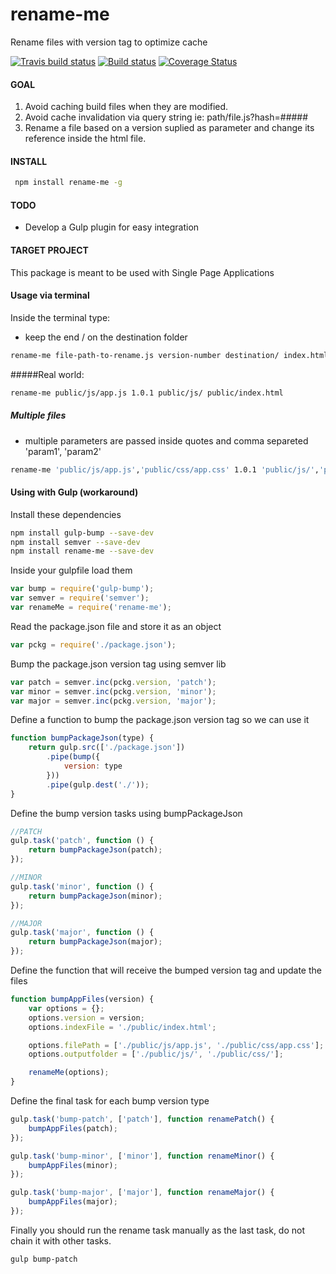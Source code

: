 # rename-me
Rename files with version tag to optimize cache

[![Travis build status](https://travis-ci.org/iondrimba/rename-me.svg?branch=master)](https://travis-ci.org/iondrimba/rename-me) 
[![Build status](https://ci.appveyor.com/api/projects/status/cy55s287bw86y3m1?svg=true)](https://ci.appveyor.com/project/iondrimba/rename-me)
[![Coverage Status](https://coveralls.io/repos/github/iondrimba/rename-me/badge.svg?branch=master)](https://coveralls.io/github/iondrimba/rename-me?branch=master)


#### GOAL

1. Avoid caching build files when they are modified.
2. Avoid cache invalidation via query string ie: path/file.js?hash=#####
3. Rename a file based on a version suplied as parameter and change its reference inside the html file.


#### INSTALL

```sh
 npm install rename-me -g
```

#### TODO

* Develop a Gulp plugin for easy integration

#### TARGET PROJECT
This package is meant to be used with Single Page Applications

#### Usage via terminal

Inside the terminal type:

* keep the end / on the destination folder

```sh
rename-me file-path-to-rename.js version-number destination/ index.html
```

#####Real world:

```sh
rename-me public/js/app.js 1.0.1 public/js/ public/index.html
```

##### Multiple files

* multiple parameters are passed inside quotes and comma separeted 'param1', 'param2'

```sh
rename-me 'public/js/app.js','public/css/app.css' 1.0.1 'public/js/','public/css/' public/index.html
```

#### Using with Gulp (workaround)

Install these dependencies
```sh
npm install gulp-bump --save-dev
npm install semver --save-dev
npm install rename-me --save-dev
```
Inside your gulpfile load them
```js
var bump = require('gulp-bump');
var semver = require('semver');
var renameMe = require('rename-me');
```
Read the package.json file and store it as an object
```js
var pckg = require('./package.json');
```
Bump the package.json version tag using semver lib
```js
var patch = semver.inc(pckg.version, 'patch');
var minor = semver.inc(pckg.version, 'minor');
var major = semver.inc(pckg.version, 'major');
```
Define a function to bump the package.json version tag so we can use it
```js
function bumpPackageJson(type) {
	return gulp.src(['./package.json'])
		.pipe(bump({
			version: type
		}))
		.pipe(gulp.dest('./'));
}
```
Define the bump version tasks using bumpPackageJson
```js
//PATCH
gulp.task('patch', function () {
	return bumpPackageJson(patch);
});

//MINOR
gulp.task('minor', function () {
	return bumpPackageJson(minor);
});

//MAJOR
gulp.task('major', function () {
	return bumpPackageJson(major);
});
```
Define the function that will receive the bumped version tag and update the files
```js
function bumpAppFiles(version) {
	var options = {};
	options.version = version;
	options.indexFile = './public/index.html';

	options.filePath = ['./public/js/app.js', './public/css/app.css'];
	options.outputfolder = ['./public/js/', './public/css/'];

	renameMe(options);
}
```
Define the final task for each bump version type 
```js
gulp.task('bump-patch', ['patch'], function renamePatch() {
	bumpAppFiles(patch);
});

gulp.task('bump-minor', ['minor'], function renameMinor() {
	bumpAppFiles(minor);
});

gulp.task('bump-major', ['major'], function renameMajor() {
	bumpAppFiles(major);
});
```

Finally you should run the rename task manually as the last task, do not chain it with other tasks.
```sh
gulp bump-patch
```
